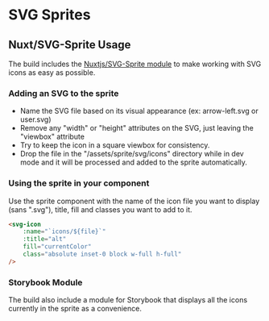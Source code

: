 # SVG Sprites

## Nuxt/SVG-Sprite Usage
The build includes the [Nuxtjs/SVG-Sprite module](https://github.com/nuxt-community/svg-sprite-module)
to make working with SVG icons as easy as possible.

### Adding an SVG to the sprite
- Name the SVG file based on its visual appearance (ex: arrow-left.svg or user.svg)
- Remove any "width" or "height" attributes on the SVG, just leaving the "viewbox" attribute
- Try to keep the icon in a square viewbox for consistency.
- Drop the file in the "/assets/sprite/svg/icons" directory while in dev mode and it will be
processed and added to the sprite automatically.

### Using the sprite in your component
Use the sprite component with the name of the icon file you want to display (sans ".svg"), title,
fill and classes you want to add to it.

```html
<svg-icon
    :name="`icons/${file}`"
    :title="alt"
    fill="currentColor"
    class="absolute inset-0 block w-full h-full"
/>
```

### Storybook Module
The build also include a module for Storybook that displays all the icons currently in the sprite
as a convenience.